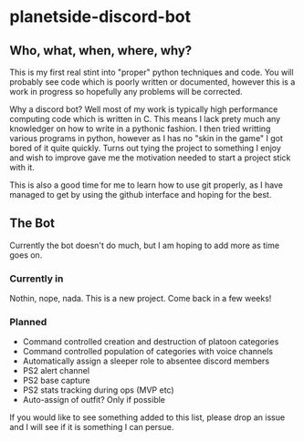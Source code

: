# planetside-discord-bot
 
## Who, what, when, where, why?

This is my first real stint into "proper" python techniques and code. You will 
probably see code which is poorly written or documented, however this is a work
in progress so hopefully any problems will be corrected. 

Why a discord bot? Well most of my work is typically high performance computing
code which is written in C. This means I lack prety much any knowledger on how 
to write in a pythonic fashion. I then tried writting various programs in
python, however as I has no "skin in the game" I got bored of it quite quickly.
Turns out tying the project to something I enjoy and wish to improve gave me 
the motivation needed to start a project stick with it. 

This is also a good time for me to learn how to use git properly, as I have
managed to get by using the github interface and hoping for the best.

## The Bot

Currently the bot doesn't do much, but I am hoping to add more as time goes on.

### Currently in
Nothin, nope, nada. This is a new project. Come back in a few weeks!

### Planned

- Command controlled creation and destruction of platoon categories
- Command controlled population of categories with voice channels
- Automatically assign a sleeper role to absentee discord members
- PS2 alert channel
- PS2 base capture
- PS2 stats tracking during ops (MVP etc)
- Auto-assign of outfit? Only if possible

If you would like to see something added to this list, please drop an issue and
I will see if it is something I can persue.


